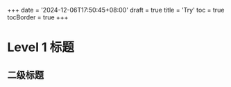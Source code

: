 +++
date = '2024-12-06T17:50:45+08:00'
draft = true
title = 'Try'
toc = true
tocBorder = true
+++

# Level 1 标题

## 二级标题
